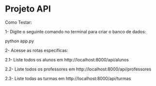 # Projeto API

Como Testar:

1- Digite o seguinte comando no terminal para criar o banco de dados:

python app.py

2- Acesse as rotas específicas:

2.1- Liste todos os alunos em http://localhost:8000/api/alunos

2.2- Liste todos os professores em http://localhost:8000/api/professores

2.3- Liste todas as turmas em http://localhost:8000/api/turmas